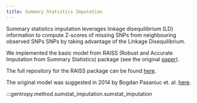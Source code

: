 ```yaml
---
title: Summary Statistics Imputation
---
```


Summary statistics imputation leverages linkage disequilibrium (LD) information to compute Z-scores of missing SNPs from neighbouring observed SNPs
SNPs by taking advantage of the Linkage Disequilibrium.

We implemented the basic model from RAISS (Robust and Accurate Imputation from Summary Statistics) package (see the original [paper](https://academic.oup.com/bioinformatics/article/35/22/4837/5512360)).

The full repository for the RAISS package can be found [here](https://gitlab.pasteur.fr/statistical-genetics/raiss).

The original model was suggested in 2014 by Bogdan Pasaniuc et. al. [here](https://pubmed.ncbi.nlm.nih.gov/24990607/).

:::gentropy.method.sumstat_imputation.sumstat_imputation
